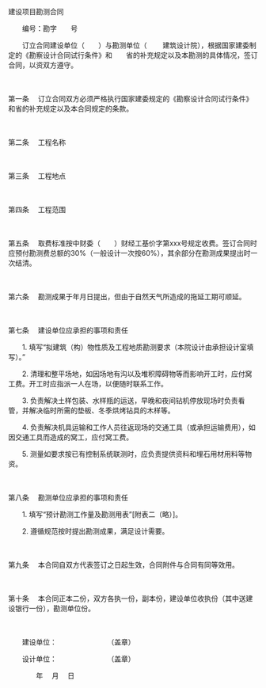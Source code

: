 



建设项目勘测合同



 

　　编号：勘字　　号　　

　　订立合同建设单位（　　）与勘测单位（　　 建筑设计院），根据国家建委制定的《勘察设计合同试行条件》和　　省的补充规定以及本勘测的具体情况，签订合同，以资双方遵守。

　　

第一条
　订立合同双方必须严格执行国家建委规定的《勘察设计合同试行条件》和省的补充规定以及本合同规定的条款。

　　

第二条
　工程名称

　　

第三条
　工程地点

　　

第四条
　工程范围

　　

第五条
　取费标准按中财委（　　）财经工基价字第xxx号规定收费。签订合同时应预付勘测费总额的30%（一般设计一次按60%），其余部分在勘测成果提出时一次结清。

　　

第六条
　勘测成果于年月日提出，但由于自然天气所造成的拖延工期可顺延。

　　

第七条
　建设单位应承担的事项和责任　　

　　1. 填写“拟建筑（构）物性质及工程地质勘测要求（本院设计由承担设计室填写）。”　　

　　2. 清理和整平场地，如因场地有沟以及堆积障碍物等而影响开工时，应付窝工费。开工时应指派一人在场，以便随时联系工作。　　

　　3. 负责解决土样包装、水样瓶的运送，早晚和夜间钻机停放现场时负责看管，并解决临时所需的垫板、冬季烘烤钻具的木样等。　　

　　4. 负责解决机具运输和工作人员往返现场的交通工具（或承担运输费用），如因交通工具而造成的窝工，应付窝工费。　　

　　5. 测量如要求按已有控制系统联测时，应负责提供资料和埋石用材用料等物资。

　　

第八条
　勘测单位应承担的事项和责任　　

　　1. 填写“预计勘测工作量及勘测用表”[附表二（略）]。　　

　　2. 遵循规范按时提出勘测成果，满足设计需要。

　　

第九条
　本合同自双方代表签订之日起生效，合同附件与合同有同等效用。

　　

第十条
　本合同正本二份，双方各执一份，副本份，建设单位收执份（其中送建设银行一份），勘测单位份。　

　　　

　　建设单位：　　　　　　　 （盖章）　　

　　设计单位：　　　　　　　 （盖章）

　　　　年　 月　 日